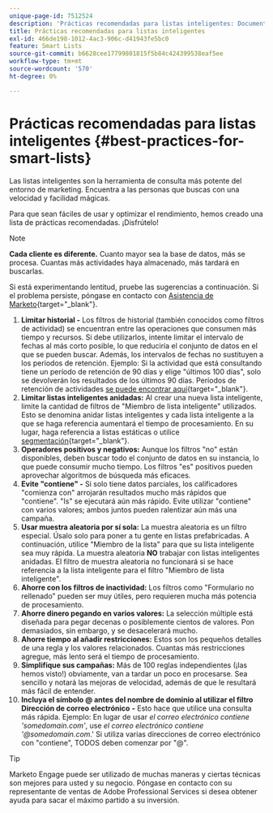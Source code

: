 ```yaml
---
unique-page-id: 7512524
description: 'Prácticas recomendadas para listas inteligentes: Documentos de Marketo, documentación del producto'
title: Prácticas recomendadas para listas inteligentes
exl-id: 466de198-1012-4ac3-906c-d41943fe5bc0
feature: Smart Lists
source-git-commit: b6628cee17799801815f5b84c424399538eaf5ee
workflow-type: tm+mt
source-wordcount: '570'
ht-degree: 0%

---
```


# Prácticas recomendadas para listas inteligentes {#best-practices-for-smart-lists}

Las listas inteligentes son la herramienta de consulta más potente del entorno de marketing. Encuentra a las personas que buscas con una velocidad y facilidad mágicas.

Para que sean fáciles de usar y optimizar el rendimiento, hemos creado una lista de prácticas recomendadas. ¡Disfrútelo!

>[!NOTE]
>
>**Cada cliente es diferente.** Cuanto mayor sea la base de datos, más se procesa. Cuantas más actividades haya almacenado, más tardará en buscarlas.
>
>Si está experimentando lentitud, pruebe las sugerencias a continuación. Si el problema persiste, póngase en contacto con [Asistencia de Marketo](https://nation.marketo.com/t5/Support/ct-p/Support){target="_blank"}.

1. **Limitar historial -** Los filtros de historial (también conocidos como filtros de actividad) se encuentran entre las operaciones que consumen más tiempo y recursos. Si debe utilizarlos, intente limitar el intervalo de fechas al más corto posible, lo que reduciría el conjunto de datos en el que se pueden buscar. Además, los intervalos de fechas no sustituyen a los períodos de retención. Ejemplo: Si la actividad que está consultando tiene un período de retención de 90 días y elige &quot;últimos 100 días&quot;, solo se devolverán los resultados de los últimos 90 días. Períodos de retención de actividades [se puede encontrar aquí](https://nation.marketo.com/t5/knowledgebase/marketo-activities-data-retention-policy/ta-p/251480){target="_blank"}.
1. **Limitar listas inteligentes anidadas:** Al crear una nueva lista inteligente, limite la cantidad de filtros de &quot;Miembro de lista inteligente&quot; utilizados. Esto se denomina anidar listas inteligentes y cada lista inteligente a la que se haga referencia aumentará el tiempo de procesamiento. En su lugar, haga referencia a listas estáticas o utilice [segmentación](/help/marketo/product-docs/personalization/segmentation-and-snippets/segmentation/create-a-segmentation.md){target="_blank"}.
1. **Operadores positivos y negativos:** Aunque los filtros &quot;no&quot; están disponibles, deben buscar todo el conjunto de datos en su instancia, lo que puede consumir mucho tiempo. Los filtros &quot;es&quot; positivos pueden aprovechar algoritmos de búsqueda más eficaces.
1. **Evite &quot;contiene&quot; -** Si solo tiene datos parciales, los calificadores &quot;comienza con&quot; arrojarán resultados mucho más rápidos que &quot;contiene&quot;. &quot;Is&quot; se ejecutará aún más rápido. Evite utilizar &quot;contiene&quot; con varios valores; ambos juntos pueden ralentizar aún más una campaña.
1. **Usar muestra aleatoria por sí sola:** La muestra aleatoria es un filtro especial. Úsalo solo para poner a tu gente en listas prefabricadas. A continuación, utilice &quot;Miembro de la lista&quot; para que su lista inteligente sea muy rápida. La muestra aleatoria **NO** trabajar con listas inteligentes anidadas. El filtro de muestra aleatoria no funcionará si se hace referencia a la lista inteligente para el filtro &quot;Miembro de lista inteligente&quot;.
1. **Ahorre con los filtros de inactividad:** Los filtros como &quot;Formulario no rellenado&quot; pueden ser muy útiles, pero requieren mucha más potencia de procesamiento.
1. **Ahorre dinero pegando en varios valores:** La selección múltiple está diseñada para pegar decenas o posiblemente cientos de valores. Pon demasiados, sin embargo, y se desacelerará mucho.
1. **Ahorre tiempo al añadir restricciones:** Estos son los pequeños detalles de una regla y los valores relacionados. Cuantas más restricciones agregue, más lento será el tiempo de procesamiento.
1. **Simplifique sus campañas:** Más de 100 reglas independientes (¡las hemos visto!) obviamente, van a tardar un poco en procesarse. Sea sencillo y notará las mejoras de velocidad, además de que le resultará más fácil de entender.
1. **Incluya el símbolo @ antes del nombre de dominio al utilizar el filtro Dirección de correo electrónico** **-** Esto hace que utilice una consulta más rápida. Ejemplo: En lugar de usar _el correo electrónico contiene &#39;somedomain.com&#39;_, use _el correo electrónico contiene &#39;@somedomain.com_.&#39; Si utiliza varias direcciones de correo electrónico con &quot;contiene&quot;, TODOS deben comenzar por &quot;@&quot;.

>[!TIP]
>
>Marketo Engage puede ser utilizado de muchas maneras y ciertas técnicas son mejores para usted y su negocio. Póngase en contacto con su representante de ventas de Adobe Professional Services si desea obtener ayuda para sacar el máximo partido a su inversión.
